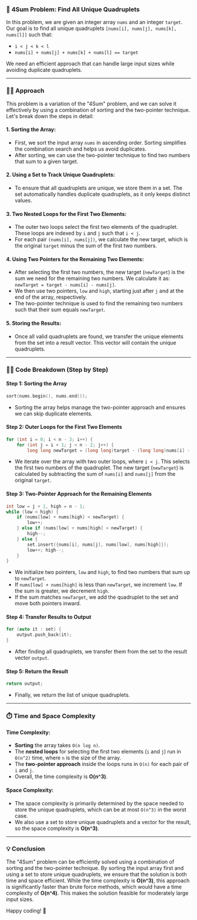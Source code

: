 ### 🎯 **4Sum Problem: Find All Unique Quadruplets**

In this problem, we are given an integer array `nums` and an integer `target`. Our goal is to find all unique quadruplets `[nums[i], nums[j], nums[k], nums[l]]` such that:

- `i < j < k < l`
- `nums[i] + nums[j] + nums[k] + nums[l] == target`

We need an efficient approach that can handle large input sizes while avoiding duplicate quadruplets.

---

### 🧑‍💻 **Approach**

This problem is a variation of the "4Sum" problem, and we can solve it effectively by using a combination of sorting and the two-pointer technique. Let's break down the steps in detail:

#### 1. **Sorting the Array**:
   - First, we sort the input array `nums` in ascending order. Sorting simplifies the combination search and helps us avoid duplicates.
   - After sorting, we can use the two-pointer technique to find two numbers that sum to a given target.

#### 2. **Using a Set to Track Unique Quadruplets**:
   - To ensure that all quadruplets are unique, we store them in a set. The set automatically handles duplicate quadruplets, as it only keeps distinct values.

#### 3. **Two Nested Loops for the First Two Elements**:
   - The outer two loops select the first two elements of the quadruplet. These loops are indexed by `i` and `j` such that `i < j`.
   - For each pair `(nums[i], nums[j])`, we calculate the new target, which is the original `target` minus the sum of the first two numbers.

#### 4. **Using Two Pointers for the Remaining Two Elements**:
   - After selecting the first two numbers, the new target (`newTarget`) is the sum we need for the remaining two numbers. We calculate it as:  
     `newTarget = target - nums[i] - nums[j]`.
   - We then use two pointers, `low` and `high`, starting just after `j` and at the end of the array, respectively.
   - The two-pointer technique is used to find the remaining two numbers such that their sum equals `newTarget`.

#### 5. **Storing the Results**:
   - Once all valid quadruplets are found, we transfer the unique elements from the set into a result vector. This vector will contain the unique quadruplets.

---

### 🧑‍💻 **Code Breakdown (Step by Step)**

#### Step 1: Sorting the Array
```cpp
sort(nums.begin(), nums.end());
```
- Sorting the array helps manage the two-pointer approach and ensures we can skip duplicate elements.

#### Step 2: Outer Loops for the First Two Elements
```cpp
for (int i = 0; i < n - 3; i++) {
    for (int j = i + 1; j < n - 2; j++) {
        long long newTarget = (long long)target - (long long)nums[i] - (long long)nums[j];
```
- We iterate over the array with two outer loops, where `i < j`. This selects the first two numbers of the quadruplet. The new target (`newTarget`) is calculated by subtracting the sum of `nums[i]` and `nums[j]` from the original `target`.

#### Step 3: Two-Pointer Approach for the Remaining Elements
```cpp
int low = j + 1, high = n - 1;
while (low < high) {
    if (nums[low] + nums[high] < newTarget) {
        low++;
    } else if (nums[low] + nums[high] > newTarget) {
        high--;
    } else {
        set.insert({nums[i], nums[j], nums[low], nums[high]});
        low++; high--;
    }
}
```
- We initialize two pointers, `low` and `high`, to find two numbers that sum up to `newTarget`.
- If `nums[low] + nums[high]` is less than `newTarget`, we increment `low`. If the sum is greater, we decrement `high`.
- If the sum matches `newTarget`, we add the quadruplet to the set and move both pointers inward.

#### Step 4: Transfer Results to Output
```cpp
for (auto it : set) {
    output.push_back(it);
}
```
- After finding all quadruplets, we transfer them from the set to the result vector `output`.

#### Step 5: Return the Result
```cpp
return output;
```
- Finally, we return the list of unique quadruplets.

---

### ⏱️ **Time and Space Complexity**

#### Time Complexity:
- **Sorting** the array takes `O(n log n)`.
- The **nested loops** for selecting the first two elements (`i` and `j`) run in `O(n^2)` time, where `n` is the size of the array.
- The **two-pointer approach** inside the loops runs in `O(n)` for each pair of `i` and `j`.
- Overall, the time complexity is **O(n^3)**.

#### Space Complexity:
- The space complexity is primarily determined by the space needed to store the unique quadruplets, which can be at most `O(n^3)` in the worst case.
- We also use a set to store unique quadruplets and a vector for the result, so the space complexity is **O(n^3)**.

---

### 💡 **Conclusion**

The "4Sum" problem can be efficiently solved using a combination of sorting and the two-pointer technique. By sorting the input array first and using a set to store unique quadruplets, we ensure that the solution is both time and space efficient. While the time complexity is **O(n^3)**, this approach is significantly faster than brute force methods, which would have a time complexity of **O(n^4)**. This makes the solution feasible for moderately large input sizes.

Happy coding! 🚀
